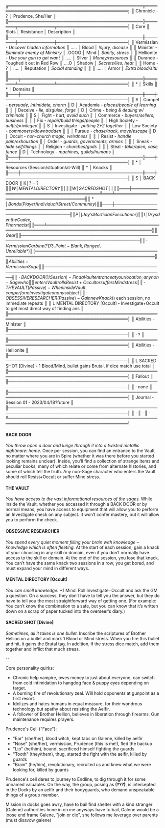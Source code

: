 ╔════════════════════════════════════════════╦════════════════════════════════════════════╗
║ Chronicle - ?                              ║ Prudence, She/Her                          ║
╠════════════════════════════════════════════╬═══════╤════════════╤═══════════════════════╣
║ Core                                       ║ Slots │ Resistance │ Description           ║
╟────────────────────────────────────────────╫───────┼────────────┼───────────────────────╢
║ Vermissian - *Uncover hidden information*  ║ ..... │ Blood      │ *Injury, disease*     ║
║  Minister - *Eliminate enemy of Ministry*  ║ .OOOO │ Mind       │ *Sanity, stress*      ║
║  Hellionite - *Use your gun to get want*   ║ ..... │ Silver     │ *Money/resources*     ║
║ Durance - Toughed it out in Red Row        ║ ....O │ Shadow     │ *Secrets/lies, heat*  ║
║ Home - ?                                   ║ ..... │ Reputation │ *Social standing*     ║
║                                            ║ ..... │ Armor      │ *Extra blood/situ*    ║
╠═══╤════════════════════════════════════════╬═══╤═══╧════════════╧═══════════════════════╣
║ * │ Skills                                 ║ * │ Domains                                ║
╟───┼────────────────────────────────────────╫───┼────────────────────────────────────────╢
║ S │ Compel - *persuade, intimidate, charm* ║ D │ Academia - *places/people of learning* ║
║   │ Deceive - *lie, disguise, forge*       ║ D │ Crime - *being & dealing w/ criminals* ║
║ S │ Fight - *hurt, avoid such*             ║   │ Commerce - *buyers/sellers, business*  ║
║   │ Fix - *repair/build things/people*     ║   │ High Society - *aelfir/privileged*     ║
║ S │ Investigate - *putting 2+2 together*   ║   │ Low Society - *commoners/downtrodden*  ║
║   │ Pursue - *chase/track, move/escape*    ║ D │ Occult - *non-church magic, weirdness* ║
║   │ Resist - *handle pain/exhaustion*      ║   │ Order - *guards, governments, armies*  ║
║   │ Sneak - *hide self/things*             ║   │ Religion - *churches/gods*             ║
║   │ Steal - *take/open, case, fence*       ║ D │ Technology - *machines, guilds/humans* ║
╠═══╪════════════════════════════════════════╬═══╪════════════════════════════════════════╣
║ * │ Resources (Session/sItuation/at-Will)  ║ * │ Knacks                                 ║
╟───┼────────────────────────────────────────╫───┼────────────────────────────────────────╢
║ S │ BACK DOOR                              ║ K$│ ? - ?                                  ║
║ W │ MENTAL DIRECTORY                       ║   │                                        ║
║ W │ SACRED SHOT                            ║   │                                        ║
╠═══╪════════════════════════════════════════╩═══╧════════════════════════════════════════╣
║ * │ Bonds (Player/Individual/Street/Community)                                          ║
╟───┼─────────────────────────────────────────────────────────────────────────────────────╢
║ P │ [Jay's Mortician Executioner]                                                       ║
║ I │ Drysden the Codex, Pharmacist                                                       ║
╠═══╧═════════════════════════════════════════════════════════════════════════════════════╣
║ Gear                                                                                    ║
╟─────────────────────────────────────────────────────────────────────────────────────────╢
║ · Vermissian Carbine (*D3, Point-Blank, Ranged, Unreliable*)                            ║
╠═════════════════════════════════════════════════════════════════════════════════════════╣
║ Abilities - Vermissian Sage                                                             ║
╟─────────────────────────────────────────────────────────────────────────────────────────╢
║ · BACK DOOR (1/Session) - Find a Vault entrance at your location; any non-Sage who      ║
║   enters Vault rolls Resist+Occult or suffers Mind stress                               ║
║ · THE VAULT (Passive) - When inside Vault, can perform Investigate on any subject       ║
║ · OBSESSIVE RESEARCHER (Passive) - Gain new Knack($) each session, no immediate repeats ║
║ L MENTAL DIRECTORY [Occult] - Investigate+Occult to get most direct way of finding ans  ║
╠═════════════════════════════════════════════════════════════════════════════════════════╣
║ Abilities - Minister                                                                    ║
╟─────────────────────────────────────────────────────────────────────────────────────────╢
║ · ?                                                                                     ║
╠═════════════════════════════════════════════════════════════════════════════════════════╣
║ Abilities - Hellionite                                                                  ║
╟─────────────────────────────────────────────────────────────────────────────────────────╢
║ L SACRED SHOT [Divine] - 1 Blood/Mind, bullet gains Brutal, if dice match use total     ║
╠═════════════════════════════════════════════════════════════════════════════════════════╣
║ Fallout                                                                                 ║
╟─────────────────────────────────────────────────────────────────────────────────────────╢
║ · none                                                                                  ║
╠═════════════════════════════════════════════════════════════════════════════════════════╣
║ Journal - Session 01 - 2023/04/18?future                                                ║
╟─────────────────────────────────────────────────────────────────────────────────────────╢
║ · 
║   · 
║     · 
╚═════════════════════════════════════════════════════════════════════════════════════════╝

#### BACK DOOR
*You throw open a door and lunge through it into a twisted metallic nightmare: home.* Once per session, you can find an entrance to the Vault no matter where you are in Spire (whether it was there before you started looking remains unclear). Inside, you’ll find a collection of strange items and peculiar books, many of which relate or come from alternate histories, and some of which tell the truth. Any non-Sage character who enters the Vault should roll Resist+Occult or suffer Mind stress.

#### THE VAULT
*You have access to the vast informational resources of the sages.* While inside the Vault, whether you accessed it through a BACK DOOR or by normal means, you have access to equipment that will allow you to perform an Investigate check on any subject. It won’t confer mastery, but it will allow you to perform the check.

#### OBSESSIVE RESEARCHER
*You spend every quiet moment filling your brain with knowledge – knowledge which is often fleeting.* At the start of each session, gain a knack of your choosing in any skill or domain, even if you don’t normally have access to the skill or domain. At the end of the session, you lose that knack. You can’t have the same knack two sessions in a row; you get bored, and must expand your mind in different ways.

#### MENTAL DIRECTORY [Occult]
*You can smell knowledge.* +1 Mind. Roll Investigate+Occult and ask the GM a question. On a success, they don’t have to tell you the answer, but they do have to tell you the most straightforward way of getting one. (For example: You can’t know the combination to a safe, but you can know that it’s written down on a scrap of paper tucked into the overseer’s diary.)

#### SACRED SHOT [Divine]
*Sometimes, all it takes is one bullet.* Inscribe the scriptures of Brother Hellion on a bullet and mark 1 Blood or Mind stress. When you fire this bullet and hit, it gains the Brutal tag. In addition, if the stress dice match, add them together and inflict that much stress.

--

Core personality quirks:
- Chronic help vampire, owes money to just about everyone, can switch from cold intimidation to hangdog face & puppy eyes depending on target.
- A burning fire of revolutionary zeal. Will hold opponents at gunpoint as a first resort.
- Idolizes and hates humans in equal measure, for their wondrous technology but apathy about resisting the Aelfir.
- A follower of Brother Hellion, believes in liberation through firearms. Gun maintenance requires prayers.

Prudence's Cell ("Face"):
- "Ear" (she/her), blood witch, kept tabs on Galene, killed by aelfir
- "Nose" (she/her), vermissian, Prudence (this is me!), fled the backup
- "Lip" (he/him), bound, sacrificed himself fighting the guards
- "Tooth" (they/them), thug, started the fight with the aelfir, killed by guards
- "Brain" (he/him), revolutionary, recruited us and knew what we were looking for, killed by guards

Prudence's cell dares to journey to Endline, to dig through it for some unnamed valuables. On the way, the group, posing as **(???)**, is intercepted in the Docks by an aelfir and their bodyguards, who demand unspeakable things of a group member. 

Mission in docks
    goes awry, have to bail
    find shelter with a kind stranger (Galene)
    authorities hone in on me anyways
    have to bail, Galene would be a loose end
    frame Galene, "join or die", she follows me
    leverage over parents (must disavow galene)
